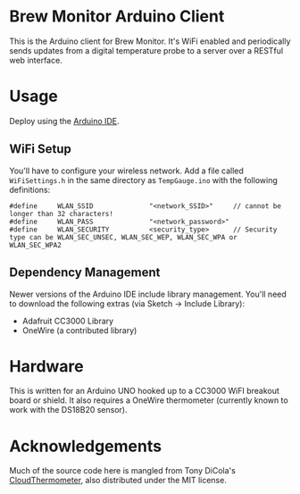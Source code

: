 Brew Monitor Arduino Client
===========================

This is the Arduino client for Brew Monitor. It's WiFi enabled and periodically 
sends updates from a digital temperature probe to a server over a RESTful web 
interface.

# Usage
Deploy using the [Arduino IDE](http://arduino.cc/en/main/software).

## WiFi Setup
You'll have to configure your wireless network. Add a file called 
`WiFiSettings.h` in the same directory as `TempGauge.ino` with the following 
definitions:

    #define     WLAN_SSID              "<network_SSID>"     // cannot be longer than 32 characters!
    #define     WLAN_PASS              "<network_password>" 
    #define     WLAN_SECURITY          <security_type>      // Security type can be WLAN_SEC_UNSEC, WLAN_SEC_WEP, WLAN_SEC_WPA or WLAN_SEC_WPA2

## Dependency Management
Newer versions of the Arduino IDE include library management. You'll need to 
download the following extras (via Sketch -> Include Library):

* Adafruit CC3000 Library
* OneWire (a contributed library)

# Hardware
This is written for an Arduino UNO hooked up to a CC3000 WiFI breakout board or 
shield. It also requires a OneWire thermometer (currently known to work with the 
DS18B20 sensor).

# Acknowledgements
Much of the source code here is mangled from Tony DiCola's [CloudThermometer](https://github.com/tdicola/CloudThermometer), 
also distributed under the MIT license.
